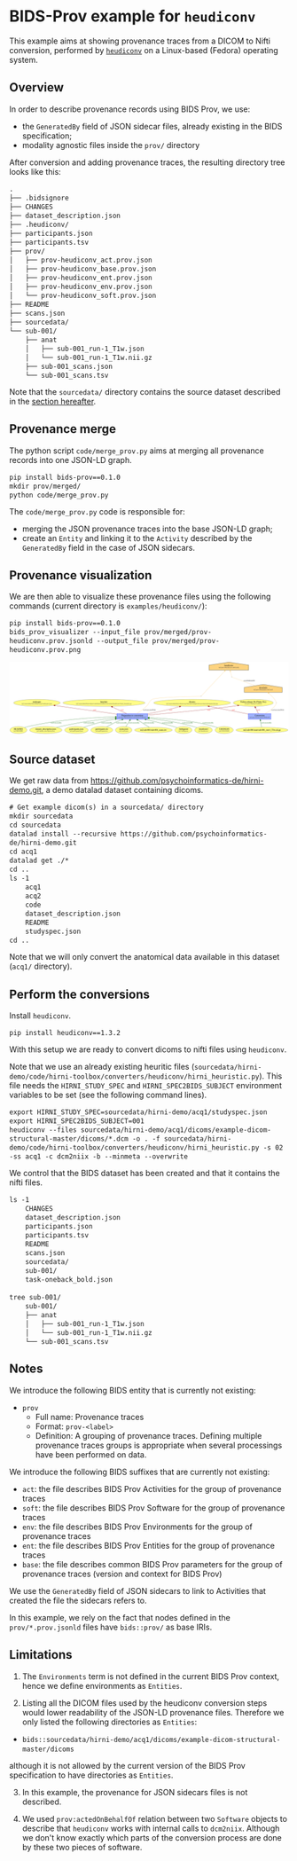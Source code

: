 # BIDS-Prov example for `heudiconv`

This example aims at showing provenance traces from a DICOM to Nifti conversion, performed by [`heudiconv`](https://heudiconv.readthedocs.io/en/latest/) on a Linux-based (Fedora) operating system.

## Overview

In order to describe provenance records using BIDS Prov, we use:

* the `GeneratedBy` field of JSON sidecar files, already existing in the BIDS specification;
* modality agnostic files inside the `prov/` directory

After conversion and adding provenance traces, the resulting directory tree looks like this:

```
.
├── .bidsignore
├── CHANGES
├── dataset_description.json
├── .heudiconv/
├── participants.json
├── participants.tsv
├── prov/
│   ├── prov-heudiconv_act.prov.json
│   ├── prov-heudiconv_base.prov.json
│   ├── prov-heudiconv_ent.prov.json
│   ├── prov-heudiconv_env.prov.json
│   └── prov-heudiconv_soft.prov.json
├── README
├── scans.json
├── sourcedata/
└── sub-001/
    ├── anat
    │   ├── sub-001_run-1_T1w.json
    │   └── sub-001_run-1_T1w.nii.gz
    ├── sub-001_scans.json
    └── sub-001_scans.tsv
```

Note that the `sourcedata/` directory contains the source dataset described in the [section hereafter](#source-dataset).

## Provenance merge

The python script `code/merge_prov.py` aims at merging all provenance records into one JSON-LD graph.

```shell
pip install bids-prov==0.1.0
mkdir prov/merged/
python code/merge_prov.py
```

The `code/merge_prov.py` code is responsible for:
* merging the JSON provenance traces into the base JSON-LD graph;
* create an `Entity` and linking it to the `Activity` described by the `GeneratedBy` field in the case of JSON sidecars.

## Provenance visualization

We are then able to visualize these provenance files using the following commands (current directory is `examples/heudiconv/`):

```shell
pip install bids-prov==0.1.0
bids_prov_visualizer --input_file prov/merged/prov-heudiconv.prov.jsonld --output_file prov/merged/prov-heudiconv.prov.png
```

![](/examples/heudiconv/prov/merged/prov-heudiconv.prov.png)

## Source dataset

We get raw data from https://github.com/psychoinformatics-de/hirni-demo.git, a demo datalad dataset containing dicoms.

```shell
# Get example dicom(s) in a sourcedata/ directory
mkdir sourcedata
cd sourcedata
datalad install --recursive https://github.com/psychoinformatics-de/hirni-demo.git
cd acq1
datalad get ./*
cd ..
ls -1
    acq1
    acq2
    code
    dataset_description.json
    README
    studyspec.json
cd ..
```

Note that we will only convert the anatomical data available in this dataset (`acq1/` directory).

## Perform the conversions

Install `heudiconv`.

```shell
pip install heudiconv==1.3.2
```
With this setup we are ready to convert dicoms to nifti files using `heudiconv`.

Note that we use an already existing heuritic files (`sourcedata/hirni-demo/code/hirni-toolbox/converters/heudiconv/hirni_heuristic.py`). This file needs the `HIRNI_STUDY_SPEC` and `HIRNI_SPEC2BIDS_SUBJECT` environment variables to be set (see the following command lines).

```shell
export HIRNI_STUDY_SPEC=sourcedata/hirni-demo/acq1/studyspec.json
export HIRNI_SPEC2BIDS_SUBJECT=001
heudiconv --files sourcedata/hirni-demo/acq1/dicoms/example-dicom-structural-master/dicoms/*.dcm -o . -f sourcedata/hirni-demo/code/hirni-toolbox/converters/heudiconv/hirni_heuristic.py -s 02 -ss acq1 -c dcm2niix -b --minmeta --overwrite
```

We control that the BIDS dataset has been created and that it contains the nifti files.

```shell
ls -1
    CHANGES
    dataset_description.json
    participants.json
    participants.tsv
    README
    scans.json
    sourcedata/
    sub-001/
    task-oneback_bold.json

tree sub-001/
    sub-001/
    ├── anat
    │   ├── sub-001_run-1_T1w.json
    │   └── sub-001_run-1_T1w.nii.gz
    └── sub-001_scans.tsv
```

## Notes

We introduce the following BIDS entity that is currently not existing:

* `prov`
    * Full name: Provenance traces
    * Format: `prov-<label>`
    * Definition: A grouping of provenance traces. Defining multiple provenance traces groups is appropriate when several processings have been performed on data.

We introduce the following BIDS suffixes that are currently not existing:

* `act`: the file describes BIDS Prov Activities for the group of provenance traces
* `soft`: the file describes BIDS Prov Software for the group of provenance traces
* `env`: the file describes BIDS Prov Environments for the group of provenance traces
* `ent`: the file describes BIDS Prov Entities for the group of provenance traces
* `base`: the file describes common BIDS Prov parameters for the group of provenance traces (version and context for BIDS Prov)

We use the `GeneratedBy` field of JSON sidecars to link to Activities that created the file the sidecars refers to.

In this example, we rely on the fact that nodes defined in the `prov/*.prov.jsonld` files have `bids::prov/` as base IRIs.

## Limitations

1. The `Environments` term is not defined in the current BIDS Prov context, hence we define environments as `Entities`.

2. Listing all the DICOM files used by the heudiconv conversion steps would lower readability of the JSON-LD provenance files. Therefore we only listed the following directories as `Entities`:
* `bids::sourcedata/hirni-demo/acq1/dicoms/example-dicom-structural-master/dicoms`

although it is not allowed by the current version of the BIDS Prov specification to have directories as `Entities`.

3. In this example, the provenance for JSON sidecars files is not described.

4. We used `prov:actedOnBehalfOf` relation between two `Software` objects to describe that `heudiconv` works with internal calls to `dcm2niix`. Although we don't know exactly which parts of the conversion process are done by these two pieces of software.
